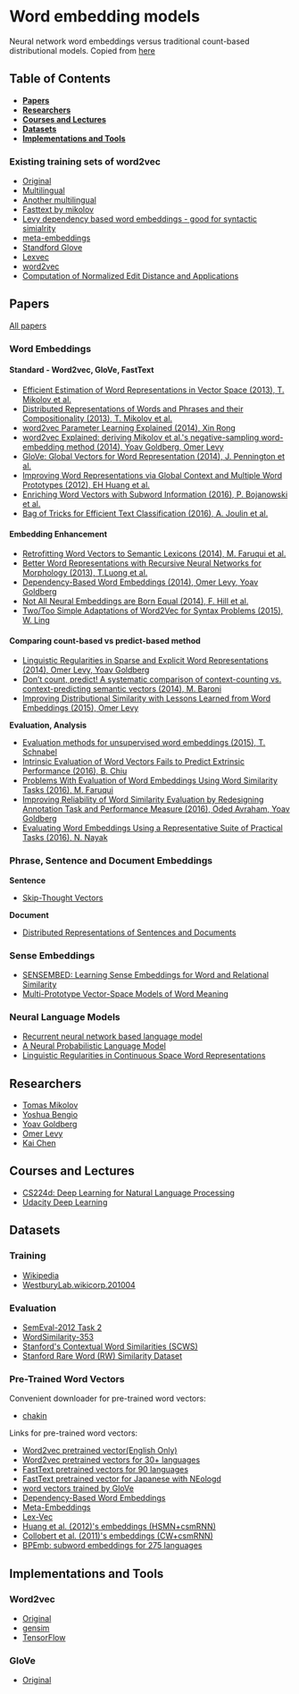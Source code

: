 # Word embedding models

Neural network word embeddings versus traditional count-based distributional models. Copied from [here](https://github.com/Hironsan/awesome-embedding-models)

## Table of Contents
* **[Papers](#papers)**
* **[Researchers](#researchers)**
* **[Courses and Lectures](#courses-and-lectures)**
* **[Datasets](#datasets)**
* **[Implementations and Tools](#implementations-and-tools)**

### Existing training sets of word2vec

* [Original](https://code.google.com/archive/p/word2vec/)
* [Multilingual](https://github.com/Kyubyong/wordvectors)
* [Another multilingual](https://sites.google.com/site/rmyeid/projects/polyglot)
* [Fasttext by mikolov](https://github.com/icoxfog417/fastTextJapaneseTutorial)
* [Levy dependency based word embeddings - good for syntactic simialrity](https://levyomer.wordpress.com/2014/04/25/dependency-based-word-embeddings/)
* [meta-embeddings](http://cistern.cis.lmu.de/meta-emb/)
* [Standford Glove](http://nlp.stanford.edu/projects/glove/)
* [Lexvec](https://github.com/alexandres/lexvec)
* [word2vec](https://en.wikipedia.org/wiki/Word2vec)
* [Computation of Normalized Edit Distance and Applications](https://ai2-s2-pdfs.s3.amazonaws.com/156c/f06f920a98152668dd17a43fde9c68fc0d9b.pdf)

## Papers
[All papers](https://www.dropbox.com/sh/rfs43j74dcqv76v/AACxd4gWlIfa38caWjXPXs1pa?dl=0%2F&preview=)

### Word Embeddings

#### Standard - Word2vec, GloVe, FastText

* [Efficient Estimation of Word Representations in Vector Space (2013), T. Mikolov et al.](https://www.dropbox.com/sh/rfs43j74dcqv76v/AACxd4gWlIfa38caWjXPXs1pa?dl=0%2F&preview=efficient-estimation-of-word-representations.pdf)
* [Distributed Representations of Words and Phrases and their Compositionality (2013), T. Mikolov et al.](https://www.dropbox.com/sh/rfs43j74dcqv76v/AACxd4gWlIfa38caWjXPXs1pa?dl=0%2F&preview=distributed-representations-of-words.pdf)
* [word2vec Parameter Learning Explained (2014), Xin Rong](https://www.dropbox.com/sh/rfs43j74dcqv76v/AACxd4gWlIfa38caWjXPXs1pa?dl=0%2F&preview=1411.2738.pdf)
* [word2vec Explained: deriving Mikolov et al.'s negative-sampling word-embedding method (2014), Yoav Goldberg, Omer Levy](https://www.dropbox.com/sh/rfs43j74dcqv76v/AACxd4gWlIfa38caWjXPXs1pa?dl=0%2F&preview=1402.3722.pdf)
* [GloVe: Global Vectors for Word Representation (2014), J. Pennington et al.](https://www.dropbox.com/sh/rfs43j74dcqv76v/AACxd4gWlIfa38caWjXPXs1pa?dl=0%2F&preview=glove.pdf)
* [Improving Word Representations via Global Context and Multiple Word Prototypes (2012), EH Huang et al.](https://www.dropbox.com/sh/rfs43j74dcqv76v/AACxd4gWlIfa38caWjXPXs1pa?dl=0%2F&preview=HuangACL12.pdf)
* [Enriching Word Vectors with Subword Information (2016), P. Bojanowski et al.](https://www.dropbox.com/sh/rfs43j74dcqv76v/AACxd4gWlIfa38caWjXPXs1pa?dl=0%2F&preview=1607.04606v1.pdf)
* [Bag of Tricks for Efficient Text Classification (2016), A. Joulin et al.](https://www.dropbox.com/sh/rfs43j74dcqv76v/AACxd4gWlIfa38caWjXPXs1pa?dl=0%2F&preview=1607.01759.pdf)

#### Embedding Enhancement

* [Retrofitting Word Vectors to Semantic Lexicons (2014), M. Faruqui et al.](https://www.dropbox.com/sh/rfs43j74dcqv76v/AACxd4gWlIfa38caWjXPXs1pa?dl=0%2F/1411.4166.pdf)
* [Better Word Representations with Recursive Neural Networks for Morphology (2013), T.Luong et al.](https://www.dropbox.com/sh/rfs43j74dcqv76v/AACxd4gWlIfa38caWjXPXs1pa?dl=0%2F&preview=conll13_morpho.pdf)
* [Dependency-Based Word Embeddings (2014), Omer Levy, Yoav Goldberg](https://www.dropbox.com/sh/rfs43j74dcqv76v/AACxd4gWlIfa38caWjXPXs1pa?dl=0%2F&preview=dependency-based-word-embeddings-acl-2014.pdf)
* [Not All Neural Embeddings are Born Equal (2014), F. Hill et al.](https://www.dropbox.com/sh/rfs43j74dcqv76v/AACxd4gWlIfa38caWjXPXs1pa?dl=0%2F&preview=1410.0718.pdf)
* [Two/Too Simple Adaptations of Word2Vec for Syntax Problems (2015), W. Ling](https://www.dropbox.com/sh/rfs43j74dcqv76v/AACxd4gWlIfa38caWjXPXs1pa?dl=0%2F&preview=naacl2015.pdf)

#### Comparing count-based vs predict-based method

* [Linguistic Regularities in Sparse and Explicit Word Representations (2014), Omer Levy, Yoav Goldberg](https://www.dropbox.com/sh/rfs43j74dcqv76v/AACxd4gWlIfa38caWjXPXs1pa?dl=0%2F&preview=conll2014analogies.pdf)
* [Don’t count, predict! A systematic comparison of context-counting vs. context-predicting semantic vectors (2014), M. Baroni](https://www.dropbox.com/sh/rfs43j74dcqv76v/AACxd4gWlIfa38caWjXPXs1pa?dl=0%2F&preview=P14-1023.pdf)
* [Improving Distributional Similarity with Lessons Learned from Word Embeddings (2015), Omer Levy](https://www.dropbox.com/sh/rfs43j74dcqv76v/AACxd4gWlIfa38caWjXPXs1pa?dl=0%2F&preview=Q15-1016.pdf)

**Evaluation, Analysis**

* [Evaluation methods for unsupervised word embeddings (2015), T. Schnabel](https://www.dropbox.com/sh/rfs43j74dcqv76v/AACxd4gWlIfa38caWjXPXs1pa?dl=0%2F&preview=D15-1036.pdf)
* [Intrinsic Evaluation of Word Vectors Fails to Predict Extrinsic Performance (2016), B. Chiu](https://www.dropbox.com/sh/rfs43j74dcqv76v/AACxd4gWlIfa38caWjXPXs1pa?dl=0%2F&preview=W16-2501.pdf)
* [Problems With Evaluation of Word Embeddings Using Word Similarity Tasks (2016), M. Faruqui](https://www.dropbox.com/sh/rfs43j74dcqv76v/AACxd4gWlIfa38caWjXPXs1pa?dl=0%2F&preview=1605.02276.pdf)
* [Improving Reliability of Word Similarity Evaluation by Redesigning Annotation Task and Performance Measure (2016), Oded Avraham, Yoav Goldberg](https://www.dropbox.com/sh/rfs43j74dcqv76v/AACxd4gWlIfa38caWjXPXs1pa?dl=0%2F&preview=1611.03641.pdf)
* [Evaluating Word Embeddings Using a Representative Suite of Practical Tasks (2016), N. Nayak](https://www.dropbox.com/sh/rfs43j74dcqv76v/AACxd4gWlIfa38caWjXPXs1pa?dl=0%2F&preview=2016-acl-veceval.pdf)

### Phrase, Sentence and Document Embeddings

**Sentence**

* [Skip-Thought Vectors](https://www.dropbox.com/sh/rfs43j74dcqv76v/AACxd4gWlIfa38caWjXPXs1pa?dl=0%2F&preview=1506.06726.pdf)

**Document**

* [Distributed Representations of Sentences and Documents](https://www.dropbox.com/sh/rfs43j74dcqv76v/AACxd4gWlIfa38caWjXPXs1pa?dl=0%2F&preview=1405.4053)

### Sense Embeddings

* [SENSEMBED: Learning Sense Embeddings for Word and Relational Similarity](https://www.dropbox.com/sh/rfs43j74dcqv76v/AACxd4gWlIfa38caWjXPXs1pa?dl=0%2F&preview=ACL_2015_Iacobaccietal.pdf)
* [Multi-Prototype Vector-Space Models of Word Meaning](https://www.dropbox.com/sh/rfs43j74dcqv76v/AACxd4gWlIfa38caWjXPXs1pa?dl=0%2F&preview=reisinger.naacl-2010.pdf)

### Neural Language Models

* [Recurrent neural network based language model](https://www.dropbox.com/sh/rfs43j74dcqv76v/AACxd4gWlIfa38caWjXPXs1pa?dl=0%2F&preview=mikolov_interspeech2010_IS100722.pdf)
* [A Neural Probabilistic Language Model](https://www.dropbox.com/sh/rfs43j74dcqv76v/AACxd4gWlIfa38caWjXPXs1pa?dl=0%2F&preview=bengio03a.pdf)
* [Linguistic Regularities in Continuous Space Word Representations](https://www.dropbox.com/sh/rfs43j74dcqv76v/AACxd4gWlIfa38caWjXPXs1pa?dl=0%2F&preview=N13-1090.pdf)

## Researchers

* [Tomas Mikolov](https://scholar.google.co.jp/citations?user=oBu8kMMAAAAJ&hl=en)
* [Yoshua Bengio](https://scholar.google.co.jp/citations?user=kukA0LcAAAAJ&hl=en)
* [Yoav Goldberg](https://scholar.google.co.jp/citations?user=0rskDKgAAAAJ&hl=en)
* [Omer Levy](https://scholar.google.co.jp/citations?user=PZVd2h8AAAAJ&hl=en)
* [Kai Chen](https://scholar.google.co.jp/citations?user=TKvd_Z4AAAAJ&hl=en)

## Courses and Lectures

* [CS224d: Deep Learning for Natural Language Processing](http://cs224d.stanford.edu/index.html)
* [Udacity Deep Learning](https://www.udacity.com/course/deep-learning--ud730)

## Datasets
### Training

* [Wikipedia](https://dumps.wikimedia.org/enwiki/)
* [WestburyLab.wikicorp.201004](http://www.socher.org/index.php/Main/ImprovingWordRepresentationsViaGlobalContextAndMultipleWordPrototypes)

### Evaluation

* [SemEval-2012 Task 2](https://www.cs.york.ac.uk/semeval-2012/task2.html)
* [WordSimilarity-353](http://www.cs.technion.ac.il/~gabr/resources/data/wordsim353/)
* [Stanford's Contextual Word Similarities (SCWS)](http://www.socher.org/index.php/Main/ImprovingWordRepresentationsViaGlobalContextAndMultipleWordPrototypes)
* [Stanford Rare Word (RW) Similarity Dataset](http://stanford.edu/~lmthang/morphoNLM/)

### Pre-Trained Word Vectors
Convenient downloader for pre-trained word vectors:
* [chakin](https://github.com/chakki-works/chakin)


Links for pre-trained word vectors:
* [Word2vec pretrained vector(English Only)](https://code.google.com/archive/p/word2vec/)
* [Word2vec pretrained vectors for 30+ languages](https://github.com/Kyubyong/wordvectors)
* [FastText pretrained vectors for 90 languages](https://github.com/facebookresearch/fastText/blob/master/pretrained-vectors.md)
* [FastText pretrained vector for Japanese with NEologd](https://drive.google.com/open?id=0ByFQ96A4DgSPUm9wVWRLdm5qbmc)
* [word vectors trained by GloVe](http://nlp.stanford.edu/projects/glove/)
* [Dependency-Based Word Embeddings](https://levyomer.wordpress.com/2014/04/25/dependency-based-word-embeddings/)
* [Meta-Embeddings](http://cistern.cis.lmu.de/meta-emb/)
* [Lex-Vec](https://github.com/alexandres/lexvec)
* [Huang et al. (2012)'s embeddings (HSMN+csmRNN)](http://stanford.edu/~lmthang/morphoNLM/)
* [Collobert et al. (2011)'s embeddings (CW+csmRNN)](http://stanford.edu/~lmthang/morphoNLM/)
* [BPEmb: subword embeddings for 275 languages](https://github.com/bheinzerling/bpemb)

## Implementations and Tools
### Word2vec

* [Original](https://code.google.com/archive/p/word2vec/)
* [gensim](https://radimrehurek.com/gensim/models/word2vec.html)
* [TensorFlow](https://www.tensorflow.org/versions/r0.12/tutorials/word2vec/index.html)

### GloVe

* [Original](https://github.com/stanfordnlp/GloVe)
